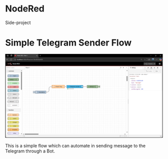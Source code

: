 # NodeRed
Side-project

# Simple Telegram Sender Flow
![alt text](images/simpleFlow.png)

This is a simple flow which can automate in sending message to the Telegram through a Bot.